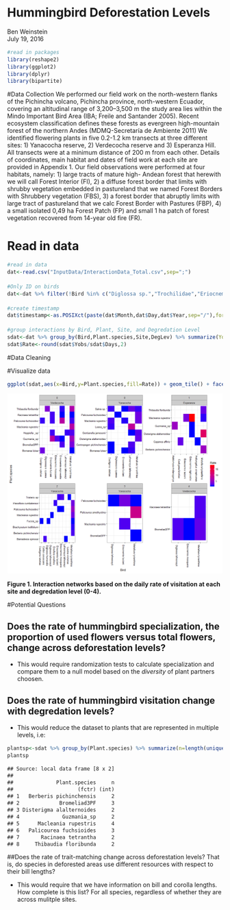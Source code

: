# Hummingbird Deforestation Levels
Ben Weinstein  
July 19, 2016  


```r
#read in packages
library(reshape2)
library(ggplot2)
library(dplyr)
library(bipartite)
```

#Data Collection
We performed our field work on the north-western flanks of the Pichincha volcano, Pichincha
province, north-western Ecuador, covering an altitudinal range of 3,200–3,500 m the study area
lies within the Mindo Important Bird Area (IBA; Freile and Santander 2005). Recent ecosystem classification defines these forests as evergreen high-mountain forest of the northern Andes (MDMQ-Secretaría de Ambiente 2011) We identified flowering plants in five 0.2-1.2 km transects at three different sites: 1) Yanacocha reserve, 2) Verdecocha reserve and 3) Esperanza Hill. All transects were at a minimum distance of 200 m from each other. Details of coordinates, main habitat and dates of field work at each site are provided in Appendix 1. Our field observations were performed at four habitats, namely: 1) large tracts of mature high- Andean forest that herewith we will call Forest Interior (FI), 2) a diffuse forest border that limits with shrubby vegetation embedded in pastureland that we named Forest Borders with Shrubbery vegetation (FBS), 3) a forest border that abruptly limits with large tract of pastureland that we calc Forest Border with Pastures (FBP), 4) a small isolated 0,49 ha Forest Patch (FP) and small 1 ha patch of forest vegetation recovered from 14-year old fire (FR).

# Read in data


```r
#read in data
dat<-read.csv("InputData/InteractionData_Total.csv",sep=";")

#Only ID on birds
dat<-dat %>% filter(!Bird %in% c("Diglossa sp.","Trochilidae","Eriocnemis sp"))

#create timestamp
dat$timestamp<-as.POSIXct(paste(dat$Month,dat$Day,dat$Year,sep="/"),format="%m/%d/%Y")

#group interactions by Bird, Plant, Site, and Degredation Level
sdat<-dat %>% group_by(Bird,Plant.species,Site,DegLev) %>% summarize(Yobs=n(),Days=length(unique(timestamp)))
sdat$Rate<-round(sdat$Yobs/sdat$Days,2)
```

#Data Cleaning


#Visualize data


```r
ggplot(sdat,aes(x=Bird,y=Plant.species,fill=Rate)) + geom_tile() + facet_wrap(DegLev~Site,scales="free",ncol=3) + scale_fill_continuous(low="blue",high="red") + theme_bw() + theme(axis.text.x=element_text(angle=-90))
```

![](Esteban_files/figure-html/unnamed-chunk-4-1.png)<!-- -->

**Figure 1. Interaction networks based on the daily rate of visitation at each site and degredation level (0-4).**

#Potential Questions
## Does the rate of hummingbird specialization, the proportion of used flowers versus total flowers, change across deforestation levels?
* This would require randomization tests to calculate specialization and compare them to a null   model based on the _diversity_ of plant partners choosen.

## Does the rate of hummingbird visitation change with degredation levels?
* This would reduce the dataset to plants that are represented in multiple levels, i.e:


```r
plantsp<-sdat %>% group_by(Plant.species) %>% summarize(n=length(unique(DegLev))) %>% filter(n>1)
plantsp
```

```
## Source: local data frame [8 x 2]
## 
##              Plant.species     n
##                     (fctr) (int)
## 1   Berberis pichinchensis     2
## 2             Bromeliad3PF     3
## 3 Disterigma alalternoides     2
## 4              Guzmania_sp     2
## 5      Macleania rupestris     4
## 6   Palicourea fuchsioides     3
## 7       Racinaea tetrantha     2
## 8     Thibaudia floribunda     2
```

##Does the rate of trait-matching change across deforestation levels? That is, do species in deforested areas use different resources with respect to their bill lengths?
  + This would require that we have information on bill and corolla lengths. How complete is this list? For all species, regardless of whether they are across mulitple sites.
